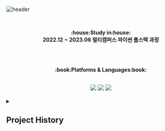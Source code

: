 ![header](https://capsule-render.vercel.app/api?type=wave&color=auto&height=300&section=header&text=Let's%20Go&fontSize=90)

<br>

<p align="center">
   <Strong>:house:Study in:house:</Strong><br><Strong>2022.12 ~ 2023.06 멀티캠퍼스 파이썬 풀스택 과정</Strong><br> </p>



<br><br>
</p>

<p align="center">
    <Strong>:book:Platforms & Languages:book:</Strong><br>
    
</p>

<br>

<div align="center">
  	<img src="https://img.shields.io/badge/MySQL-4479A1?style=flat&logo=MySQL&logoColor=white" />
  	<img src="https://img.shields.io/badge/Django-092E20?style=flat&logo=Django&logoColor=white" />
	<img src="https://img.shields.io/badge/Spring-6DB33F?style=flat&logo=Spring&logoColor=white" />
</div>

<br>
<details>
	<summary>
		<h2>Project History</h2>
	</summary>
	<img src="https://img.shields.io/badge/Django-092E20?style=flat&logo=Django&logoColor=white" /><a href="https://github.com/illson97/1st_teampjt-pjt-mango"><h3>망고플레이트 클론코딩</h3></a>
	<br>
	<img src="https://img.shields.io/badge/Django-092E20?style=flat&logo=Django&logoColor=white" /><a href="https://github.com/illson97/2nd_teampjt-resque9"><h3>편의점 음식 및 레시피 정보 플랫폼</h3></a>
	<br>
	<img src="https://img.shields.io/badge/Django-092E20?style=flat&logo=Django&logoColor=white" /><a href="https://github.com/illson97/3rd_teampjt-mureokmureok"><h3>식물 종합 정보 플랫폼 및 식물 관리 웹 어플리케이션</h3></a>
	<br>
	<img src="https://img.shields.io/badge/Spring-6DB33F?style=flat&logo=Spring&logoColor=white" /><a href="https://github.com/illson97/100SOO"><h3>100SOO 게시판 서비스</h3></a>
	<br>
	<img src="https://img.shields.io/badge/Spring-6DB33F?style=flat&logo=Spring&logoColor=white" /><a href="https://github.com/illson97/project-admin-100SOO"><h3>100SOO 게시판 어드민 서비스</h3></a>
</details>
